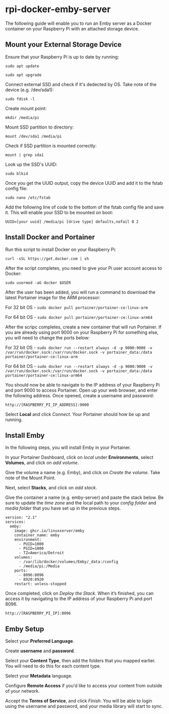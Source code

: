 # rpi-docker-emby-server

The following guide will enable you to run an Emby server as a Docker container on your Raspberry Pi with an attached storage device.

## **Mount your External Storage Device**

Ensure that your Raspberry Pi is up to date by running:

`sudo apt update`

`sudo apt upgrade`

Connect external SSD and check if it's dedected by OS. Take note of the device (e.g. /dev/sda1):

`sudo fdisk -l`

Create mount point:

`mkdir /media/pi`

Mount SSD partition to directory:

`mount /dev/sda1 /media/pi`

Check if SSD partition is mounted correctly:

`mount | grep sda1`

Look up the SSD's UUID:

`sudo blkid`

Once you get the UUID output, copy the device UUID and add it to the fstab config file:

`sudo nano /etc/fstab`

Add the following line of code to the bottom of the fstab config file and save it. This will enable your SSD to be mounted on boot:

`UUID=[your uuid] /media/pi [drive type] defaults,nofail 0 2`

## **Install Docker and Portainer**

Run this script to install Docker on your Raspberry Pi:

`curl -sSL https://get.docker.com | sh`

After the script completes, you need to give your Pi user account access to Docker:

`sudo usermod -aG docker $USER`

After the user has been added, you will run a command to download the latest Portainer image for the ARM processor:

For 32 bit OS - `sudo docker pull portainer/portainer-ce:linux-arm`

For 64 bit OS - `sudo docker pull portainer/portainer-ce:linux-arm64`

After the scripc completes, create a new container that will run Portainer. If you are already using port 9000 on your Raspberry Pi for something else, you will need to change the ports below:

For 32 bit OS - `sudo docker run --restart always -d -p 9000:9000 -v /var/run/docker.sock:/var/run/docker.sock -v portainer_data:/data portainer/portainer-ce:linux-arm`

For 64 bit OS - `sudo docker run --restart always -d -p 9000:9000 -v /var/run/docker.sock:/var/run/docker.sock -v portainer_data:/data portainer/portainer-ce:linux-arm64`

You should now be able to navigate to the IP address of your Raspberry Pi and port 9000 to access Portainer. Open up your web browser, and enter the following address. Once opened, create a username and password:

`http://[RASPBERRY_PI_IP_ADDRESS]:9000`

Select **Local** and click _Connect_. Your Portainer should how be up and running.

## **Install Emby**

In the following steps, you will install Emby in your Portainer. 

In your Portainer Dashboard, click on _local_ under **Environments**, select **Volumes**, and click on _add volume_.

Give the volume a name (e.g. Emby), and click on _Create the volume_. Take note of the Mount Point.

Next, select **Stacks**, and click on _add stack_.

Give the container a name (e.g. emby-server) and paste the stack below. Be sure to update the _time zone_ and the local path to your _config folder_ and _media folder_ that you have set up in the previous steps.

```
version: "2.1"
services:
  emby:
    image: ghcr.io/linuxserver/emby
    container_name: emby
    environment:
      - PUID=1000
      - PGID=1000
      - TZ=America/Detroit
    volumes:
      - /var/lib/docker/volumes/Emby/_data:/config
      - /media/pi:/Media
    ports:
      - 8096:8096
      - 8920:8920 
    restart: unless-stopped
```

Once completed, click on _Deploy the Stack_. When it’s finished, you can access it by navigating to the IP address of your Raspberry Pi and port 8096.

`http://[RASPBERRY_PI_IP]:8096`

## **Emby Setup**

Select your **Preferred Language**.

Create **username** and **password**.

Select your **Content Type**, then add the folders that you mapped earlier. You will need to do this for each content type.

Select your **Metadata** language.

Configure **Remote Access** if you'd like to access your content from outside of your network.

Accept the **Terms of Service**, and click _Finish_. You will be able to login using the username and password, and your media library will start to sync.
